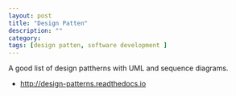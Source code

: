 ```yaml
---
layout: post
title: "Design Patten"
description: ""
category: 
tags: [design patten, software development ]
---
```

A good list of design pattherns with UML and sequence diagrams. <br>
* <a href="http://design-patterns.readthedocs.io"> http://design-patterns.readthedocs.io </a>
